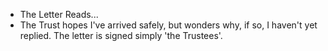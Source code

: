 - The Letter Reads...
- The Trust hopes I've arrived safely, but wonders why, if so, I haven't yet replied. The letter is signed simply 'the Trustees'.